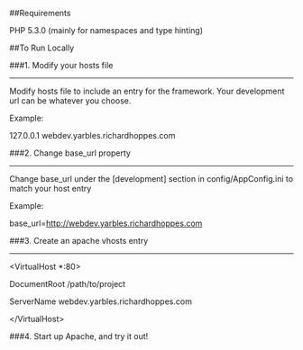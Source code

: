 ##Requirements

PHP 5.3.0 (mainly for namespaces and type hinting)

##To Run Locally

###1. Modify your hosts file
*****
  
  Modify hosts file to include an entry for the framework.  Your development url can be whatever you choose.
  
  Example:

  127.0.0.1 webdev.yarbles.richardhoppes.com


###2. Change base_url property
*****

  Change base_url under the [development] section in config/AppConfig.ini to match your host entry

  Example: 

  base_url=http://webdev.yarbles.richardhoppes.com


###3. Create an apache vhosts entry
*****

  &lt;VirtualHost *:80&gt;

  DocumentRoot /path/to/project

  ServerName webdev.yarbles.richardhoppes.com

  &lt;/VirtualHost&gt;


###4. Start up Apache, and try it out!